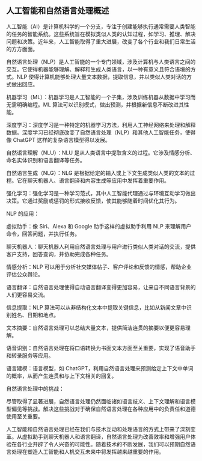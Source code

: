 ## 人工智能和自然语言处理概述

人工智能（AI）是计算机科学的一个分支，专注于创建能够执行通常需要人类智能的任务的智能系统。这些系统旨在模拟类似人类的认知过程，如学习、推理、解决问题和决策。近年来，人工智能取得了重大进展，改变了各个行业和我们日常生活的方方面面。

自然语言处理（NLP）是人工智能的一个专门领域，涉及计算机与人类语言之间的交互。它使得机器能够理解、解释和生成人类语言，以一种有意义且符合语境的方式。NLP 使得计算机能够处理大量文本数据，提取信息，并以类似人类对话的方式做出回应。

机器学习（ML）：机器学习是人工智能的一个子集，涉及训练机器从数据中学习而无需明确编程。ML 算法可以识别模式，做出预测，并根据新信息不断改进其性能。

深度学习：深度学习是一种特定的机器学习方法，利用人工神经网络来处理和解释数据。深度学习已经彻底改变了自然语言处理（NLP）和其他人工智能任务，使得像 ChatGPT 这样的复杂语言模型得以发展。

自然语言理解（NLU）：NLU 是从人类语言中提取含义的过程。它涉及情感分析、命名实体识别和语言翻译等任务。

自然语言生成（NLG）：NLG 是根据给定的输入或上下文生成类似人类的文本的过程。它在聊天机器人、语言翻译和内容生成等应用中发挥着重要作用。

强化学习：强化学习是一种学习范式，其中人工智能代理通过与环境互动学习做出决策。它通过奖励或惩罚的形式接收反馈，使其能够随着时间优化其行为。

NLP 的应用：

虚拟助手：像 Siri、Alexa 和 Google 助手这样的虚拟助手利用 NLP 来理解用户命令，回答问题，并执行任务。

聊天机器人：聊天机器人利用自然语言处理与用户进行类似人类对话的交流，提供客户支持，回答查询，并协助完成各种任务。

情感分析：NLP 可以用于分析社交媒体帖子、客户评论和反馈的情感，帮助企业评估公众舆论。

语言翻译：自然语言处理使得自动语言翻译变得更加容易，让来自不同语言背景的人们更容易交流。

信息提取：NLP 算法可以从非结构化文本中提取关键信息，比如从新闻文章中识别姓名、日期和地点。

文本摘要：自然语言处理可以总结大量文本，提供简洁连贯的摘要以便更容易理解。

语音识别：自然语言处理在将口语转换为书面文本方面至关重要，实现了语音助手和转录服务等应用。

语言建模：语言模型，如 ChatGPT，利用自然语言处理来预测给定上下文中单词的概率，从而产生连贯和与上下文相关的回复。

自然语言处理中的挑战：

尽管取得了显著进展，自然语言处理仍然面临诸如语言歧义、上下文理解和语言模型偏见等挑战。解决这些挑战对于确保自然语言处理在各种应用中的负责任和道德使用至关重要。

人工智能和自然语言处理已经在我们与技术互动和处理语言的方式上带来了深刻变革。从虚拟助手到聊天机器人和语言翻译，自然语言处理为改善效率和增强用户体验在各行业开辟了令人兴奋的可能性。随着技术的不断发展，我们可以预期自然语言处理在塑造人工智能和人机交互未来中将发挥越来越重要的作用。
